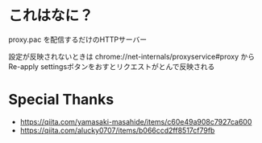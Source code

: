# これはなに？
proxy.pac を配信するだけのHTTPサーバー

設定が反映されないときは
chrome://net-internals/proxyservice#proxy
から Re-apply settingsボタンをおすとリクエストがとんで反映される

# Special Thanks
- https://qiita.com/yamasaki-masahide/items/c60e49a908c7927ca600
- https://qiita.com/alucky0707/items/b066ccd2ff8517cf79fb
